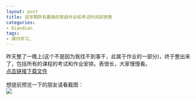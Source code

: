 ```yaml
---
layout: post
title: 这学期所有要做的家庭作业和考试时间安排表
categories:
- Diandian
tags:
- 课内学习, 
---
```

昨天整了一晚上(这个不是因为我找不到事干，此属于作业的一部分)，终于整出来了，包括所有的课程的考试和作业安排。表很长，大家慢慢看。
<br />
<a href="http://u.115.com/file/f6fea9f221 Master+Syllabus+Fall+2010.xls" target="_blank">点击链接下载文件</a>
<br />
<br />想提前预览一下的朋友请看截图：
<br />
<img src="http://m2.img.srcdd.com/farm5/d/2012/0627/10/A8A2DA1C493865A70DB83398B8937813_B500_900_500_317.PNG" />
<br />